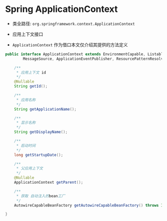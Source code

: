 # Spring ApplicationContext
- 类全路径: `org.springframework.context.ApplicationContext`
- 应用上下文接口

- `ApplicationContext` 作为借口本文仅介绍其提供的方法定义


```java
public interface ApplicationContext extends EnvironmentCapable, ListableBeanFactory, HierarchicalBeanFactory,
		MessageSource, ApplicationEventPublisher, ResourcePatternResolver {

	/**
	 * 应用上下文 id
	 */
	@Nullable
	String getId();

	/**
	 * 应用名称
	 */
	String getApplicationName();

	/**
	 * 显示名称
	 */
	String getDisplayName();

	/**
	 * 启动时间
	 */
	long getStartupDate();

	/**
	 * 父应用上下文
	 */
	@Nullable
	ApplicationContext getParent();

	/**
	 * 获取 自动注入的bean工厂
	 */
	AutowireCapableBeanFactory getAutowireCapableBeanFactory() throws IllegalStateException;

}
```
